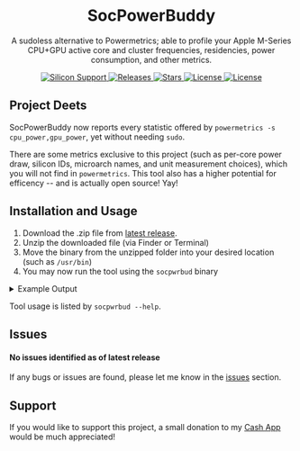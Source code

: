 <h1 align="center" style="">SocPowerBuddy</h1>
<p align="center">
A sudoless alternative to Powermetrics; able to profile your Apple M-Series CPU+GPU active core and cluster frequencies, residencies, power consumption, and other metrics.
</p>
<p align="center">
<a href="">
       <img alt="Silicon Support" src="https://img.shields.io/badge/SoC_Support-All_M1_Series_Offical-orange.svg"/>
    </a>
    <a href="https://github.com/BitesPotatoBacks/SocPowerBuddy/releases">
        <img alt="Releases" src="https://img.shields.io/github/release/BitesPotatoBacks/SocPowerBuddy.svg"/>
    </a>
    <a href="https://github.com/BitesPotatoBacks/SocPowerBuddy/stargazers">
        <img alt="Stars" src="https://img.shields.io/github/stars/BitesPotatoBacks/SocPowerBuddy.svg"/>
    </a>
    <a href="https://github.com/BitesPotatoBacks/SocPowerBuddy/blob/main/LICENSE">
        <img alt="License" src="https://img.shields.io/github/license/BitesPotatoBacks/SocPowerBuddy.svg"/>
    </a>
    <a href="https://cash.app/$bitespotatobacks">
        <img alt="License" src="https://img.shields.io/badge/donate-Cash_App-default.svg"/>
    </a>
</p>

## Project Deets
SocPowerBuddy now reports every statistic offered by `powermetrics -s cpu_power,gpu_power`, yet without needing `sudo`.

There are some metrics exclusive to this project (such as per-core power draw, silicon IDs, microarch names, and unit measurement choices), which you will not find in `powermetrics`. This tool also has a higher potential for efficency -- and is actually open source! Yay!

## Installation and Usage

1. Download the .zip file from [latest release](https://github.com/BitesPotatoBacks/SocPowerBuddy/releases).
2. Unzip the downloaded file (via Finder or Terminal)
3. Move the binary from the unzipped folder into your desired location (such as `/usr/bin`) 
4. You may now run the tool using the `socpwrbud` binary

<details>

<summary>Example Output</summary>

The following is a single metric sample taken by executing `socpwrbud -a -i 275` on an Macmini9,1 while running an GeekBench Benchmark:

```
Apple M1 T8103 (Sample 1):

	4-Core Icestorm ECPU:

		Instructions Retired:   1.14869e+08
		Instructions Per-Clock: 1.35419

		Power Consumption: 21.82 mW
		Active Frequency:  1032.62 MHz
		Active Residency:  20.49%
		Dvfm Distribution: (972 MHz: 85.39% [235ms]   1332 MHz: 13.52% [37ms]   2064 MHz: 1.09% [3ms])  

		Core 0:
			Power Consumption: 3.64 mW
			Active Frequency:  1040.09 MHz
			Active Residency:  10.42%
			Dvfm Distribution: (972 MHz: 84.94% [234ms]   1332 MHz: 13.17% [36ms]   2064 MHz: 1.89% [5ms])  
		Core 1:
			Power Consumption: 3.64 mW
			Active Frequency:  1042.85 MHz
			Active Residency:  8.92%
			Dvfm Distribution: (972 MHz: 82.78% [228ms]   1332 MHz: 16.01% [44ms]   2064 MHz: 1.21% [3ms])  
		Core 2:
			Power Consumption: 3.64 mW
			Active Frequency:  1035.74 MHz
			Active Residency:  5.54%
			Dvfm Distribution: (972 MHz: 83.02% [228ms]   1332 MHz: 16.62% [46ms]   2064 MHz: 0.36% [1ms])  
		Core 3:
			Power Consumption: 0 mW
			Active Frequency:  1144.24 MHz
			Active Residency:  2.10%
			Dvfm Distribution: (972 MHz: 56.57% [156ms]   1332 MHz: 41.25% [113ms]   2064 MHz: 2.17% [6ms])  

	4-Core Firestorm PCPU:

		Instructions Retired:   4.08990e+09
		Instructions Per-Clock: 4.67874

		Power Consumption: 4254.55 mW
		Active Frequency:  3126.83 MHz
		Active Residency:  96.16%
		Dvfm Distribution: (600 MHz: 0.02% [0ms]   1956 MHz: 1.39% [4ms]   2184 MHz: 1.45% [4ms]   2388 MHz: 2.90% [8ms]   2592 MHz: 1.45% [4ms]   2772 MHz: 1.86% [5ms]   2988 MHz: 1.42% [4ms]   3144 MHz: 1.46% [4ms]   3204 MHz: 88.05% [242ms])  

		Core 4:
			Power Consumption: 247.27 mW
			Active Frequency:  3166.74 MHz
			Active Residency:  7.32%
			Dvfm Distribution: (600 MHz: 0.24% [1ms]   2772 MHz: 3.02% [8ms]   2988 MHz: 8.34% [23ms]   3204 MHz: 88.41% [243ms])  
		Core 5:
			Power Consumption: 3650.91 mW
			Active Frequency:  3123.67 MHz
			Active Residency:  90.59%
			Dvfm Distribution: (1956 MHz: 1.48% [4ms]   2184 MHz: 1.54% [4ms]   2388 MHz: 3.08% [8ms]   2592 MHz: 1.54% [4ms]   2772 MHz: 1.73% [5ms]   2988 MHz: 1.50% [4ms]   3144 MHz: 1.55% [4ms]   3204 MHz: 87.59% [241ms])  
		Core 6:
			Power Consumption: 0 mW
			Active Frequency:  3173.20 MHz
			Active Residency:  0.01%
			Dvfm Distribution: (2772 MHz: 7.13% [20ms]   3204 MHz: 92.87% [255ms])  
		Core 7:
			Power Consumption: 0 mW
			Active Frequency:  3204 MHz
			Active Residency:  0.00%
			Dvfm Distribution: (3204 MHz: 100% [275ms])  

	8-Core Integrated Graphics:

		Power Consumption: 3.64 mW
		Active Frequency:  705.09 MHz
		Active Residency:  1.10%
		Dvfm Distribution: (396 MHz: 4.60% [13ms]   720 MHz: 95.40% [262ms])  
```

</details>

Tool usage is listed by `socpwrbud --help`.

## Issues
#### No issues identified as of latest release

If any bugs or issues are found, please let me know in the [issues](https://github.com/BitesPotatoBacks/SocPowerBuddy/issues) section.

## Support
If you would like to support this project, a small donation to my [Cash App](https://cash.app/$bitespotatobacks) would be much appreciated!
